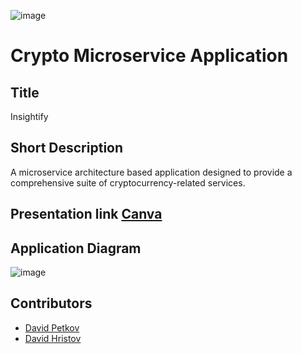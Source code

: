 




![image](https://github.com/DEVids-VT/Insightify/assets/68961310/309d29ff-fc81-4f08-9233-49d7f22bf271)
# Crypto Microservice Application

## Title

Insightify

## Short Description

A microservice architecture based application designed to provide a comprehensive suite of cryptocurrency-related services.

## Presentation link [Canva](https://www.canva.com/design/DAF1w3Tk-5E/XLHH4a8usN1CZHlWDAcWFQ/edit?utm_content=DAF1w3Tk-5E&utm_campaign=designshare&utm_medium=link2&utm_source=sharebutton)
## Application Diagram
![image](https://github.com/DEVids-VT/Insightify/assets/68961310/41af88c0-23ab-46f7-b21d-8d6c859667a1)

## Contributors

* [David Petkov](https://github.com/dpS1lence)
* [David Hristov](https://github.com/ImSk1)
